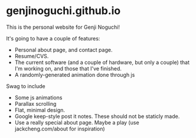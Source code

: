 genjinoguchi.github.io
======================

This is the personal website for Genji Noguchi!

It's going to have a couple of features: 
*  Personal about page, and contact page.
*  Resume/CVS.
*  The current software (and a couple of hardware, but only a couple) that I'm working on, and those that I've finished.
*  A randomly-generated animation done through js
  
Swag to include
* Some js animations
* Parallax scrolling
* Flat, minimal design.
* Google keep-style post it notes. These should not be staticly made.
* Use a really special about page. Maybe a play (use jackcheng.com/about for inspiration)
